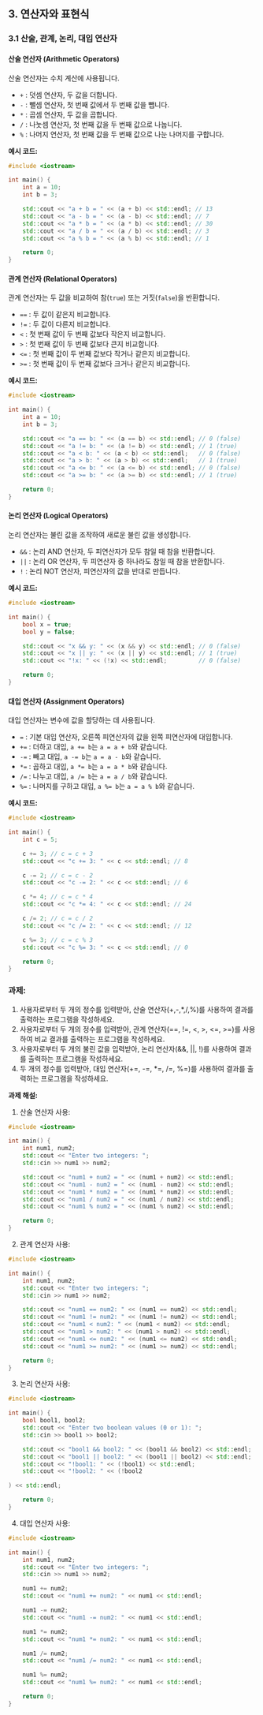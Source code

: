 ## 3. 연산자와 표현식

### **3.1 산술, 관계, 논리, 대입 연산자**

#### **산술 연산자 (Arithmetic Operators)**

산술 연산자는 수치 계산에 사용됩니다.

- `+` : 덧셈 연산자, 두 값을 더합니다.
- `-` : 뺄셈 연산자, 첫 번째 값에서 두 번째 값을 뺍니다.
- `*` : 곱셈 연산자, 두 값을 곱합니다.
- `/` : 나눗셈 연산자, 첫 번째 값을 두 번째 값으로 나눕니다.
- `%` : 나머지 연산자, 첫 번째 값을 두 번째 값으로 나눈 나머지를 구합니다.

**예시 코드:**

```cpp
#include <iostream>

int main() {
    int a = 10;
    int b = 3;

    std::cout << "a + b = " << (a + b) << std::endl; // 13
    std::cout << "a - b = " << (a - b) << std::endl; // 7
    std::cout << "a * b = " << (a * b) << std::endl; // 30
    std::cout << "a / b = " << (a / b) << std::endl; // 3
    std::cout << "a % b = " << (a % b) << std::endl; // 1

    return 0;
}
```

#### **관계 연산자 (Relational Operators)**

관계 연산자는 두 값을 비교하여 참(`true`) 또는 거짓(`false`)을 반환합니다.

- `==` : 두 값이 같은지 비교합니다.
- `!=` : 두 값이 다른지 비교합니다.
- `<`  : 첫 번째 값이 두 번째 값보다 작은지 비교합니다.
- `>`  : 첫 번째 값이 두 번째 값보다 큰지 비교합니다.
- `<=` : 첫 번째 값이 두 번째 값보다 작거나 같은지 비교합니다.
- `>=` : 첫 번째 값이 두 번째 값보다 크거나 같은지 비교합니다.

**예시 코드:**

```cpp
#include <iostream>

int main() {
    int a = 10;
    int b = 3;

    std::cout << "a == b: " << (a == b) << std::endl; // 0 (false)
    std::cout << "a != b: " << (a != b) << std::endl; // 1 (true)
    std::cout << "a < b: " << (a < b) << std::endl;   // 0 (false)
    std::cout << "a > b: " << (a > b) << std::endl;   // 1 (true)
    std::cout << "a <= b: " << (a <= b) << std::endl; // 0 (false)
    std::cout << "a >= b: " << (a >= b) << std::endl; // 1 (true)

    return 0;
}
```

#### **논리 연산자 (Logical Operators)**

논리 연산자는 불린 값을 조작하여 새로운 불린 값을 생성합니다.

- `&&` : 논리 AND 연산자, 두 피연산자가 모두 참일 때 참을 반환합니다.
- `||` : 논리 OR 연산자, 두 피연산자 중 하나라도 참일 때 참을 반환합니다.
- `!`  : 논리 NOT 연산자, 피연산자의 값을 반대로 만듭니다.

**예시 코드:**

```cpp
#include <iostream>

int main() {
    bool x = true;
    bool y = false;

    std::cout << "x && y: " << (x && y) << std::endl; // 0 (false)
    std::cout << "x || y: " << (x || y) << std::endl; // 1 (true)
    std::cout << "!x: " << (!x) << std::endl;         // 0 (false)

    return 0;
}
```

#### **대입 연산자 (Assignment Operators)**

대입 연산자는 변수에 값을 할당하는 데 사용됩니다.

- `=`  : 기본 대입 연산자, 오른쪽 피연산자의 값을 왼쪽 피연산자에 대입합니다.
- `+=` : 더하고 대입, `a += b`는 `a = a + b`와 같습니다.
- `-=` : 빼고 대입, `a -= b`는 `a = a - b`와 같습니다.
- `*=` : 곱하고 대입, `a *= b`는 `a = a * b`와 같습니다.
- `/=` : 나누고 대입, `a /= b`는 `a = a / b`와 같습니다.
- `%=` : 나머지를 구하고 대입, `a %= b`는 `a = a % b`와 같습니다.

**예시 코드:**

```cpp
#include <iostream>

int main() {
    int c = 5;

    c += 3; // c = c + 3
    std::cout << "c += 3: " << c << std::endl; // 8

    c -= 2; // c = c - 2
    std::cout << "c -= 2: " << c << std::endl; // 6

    c *= 4; // c = c * 4
    std::cout << "c *= 4: " << c << std::endl; // 24

    c /= 2; // c = c / 2
    std::cout << "c /= 2: " << c << std::endl; // 12

    c %= 3; // c = c % 3
    std::cout << "c %= 3: " << c << std::endl; // 0

    return 0;
}
```

### **과제:**

1. 사용자로부터 두 개의 정수를 입력받아, 산술 연산자(+,-,*,/,%)를 사용하여 결과를 출력하는 프로그램을 작성하세요.
2. 사용자로부터 두 개의 정수를 입력받아, 관계 연산자(==, !=, <, >, <=, >=)를 사용하여 비교 결과를 출력하는 프로그램을 작성하세요.
3. 사용자로부터 두 개의 불린 값을 입력받아, 논리 연산자(&&, ||, !)를 사용하여 결과를 출력하는 프로그램을 작성하세요.
4. 두 개의 정수를 입력받아, 대입 연산자(+=, -=, *=, /=, %=)를 사용하여 결과를 출력하는 프로그램을 작성하세요.

**과제 해설:**

1. 산술 연산자 사용:

```cpp
#include <iostream>

int main() {
    int num1, num2;
    std::cout << "Enter two integers: ";
    std::cin >> num1 >> num2;

    std::cout << "num1 + num2 = " << (num1 + num2) << std::endl;
    std::cout << "num1 - num2 = " << (num1 - num2) << std::endl;
    std::cout << "num1 * num2 = " << (num1 * num2) << std::endl;
    std::cout << "num1 / num2 = " << (num1 / num2) << std::endl;
    std::cout << "num1 % num2 = " << (num1 % num2) << std::endl;

    return 0;
}
```

2. 관계 연산자 사용:

```cpp
#include <iostream>

int main() {
    int num1, num2;
    std::cout << "Enter two integers: ";
    std::cin >> num1 >> num2;

    std::cout << "num1 == num2: " << (num1 == num2) << std::endl;
    std::cout << "num1 != num2: " << (num1 != num2) << std::endl;
    std::cout << "num1 < num2: " << (num1 < num2) << std::endl;
    std::cout << "num1 > num2: " << (num1 > num2) << std::endl;
    std::cout << "num1 <= num2: " << (num1 <= num2) << std::endl;
    std::cout << "num1 >= num2: " << (num1 >= num2) << std::endl;

    return 0;
}
```

3. 논리 연산자 사용:

```cpp
#include <iostream>

int main() {
    bool bool1, bool2;
    std::cout << "Enter two boolean values (0 or 1): ";
    std::cin >> bool1 >> bool2;

    std::cout << "bool1 && bool2: " << (bool1 && bool2) << std::endl;
    std::cout << "bool1 || bool2: " << (bool1 || bool2) << std::endl;
    std::cout << "!bool1: " << (!bool1) << std::endl;
    std::cout << "!bool2: " << (!bool2

) << std::endl;

    return 0;
}
```

4. 대입 연산자 사용:

```cpp
#include <iostream>

int main() {
    int num1, num2;
    std::cout << "Enter two integers: ";
    std::cin >> num1 >> num2;

    num1 += num2;
    std::cout << "num1 += num2: " << num1 << std::endl;

    num1 -= num2;
    std::cout << "num1 -= num2: " << num1 << std::endl;

    num1 *= num2;
    std::cout << "num1 *= num2: " << num1 << std::endl;

    num1 /= num2;
    std::cout << "num1 /= num2: " << num1 << std::endl;

    num1 %= num2;
    std::cout << "num1 %= num2: " << num1 << std::endl;

    return 0;
}
```
